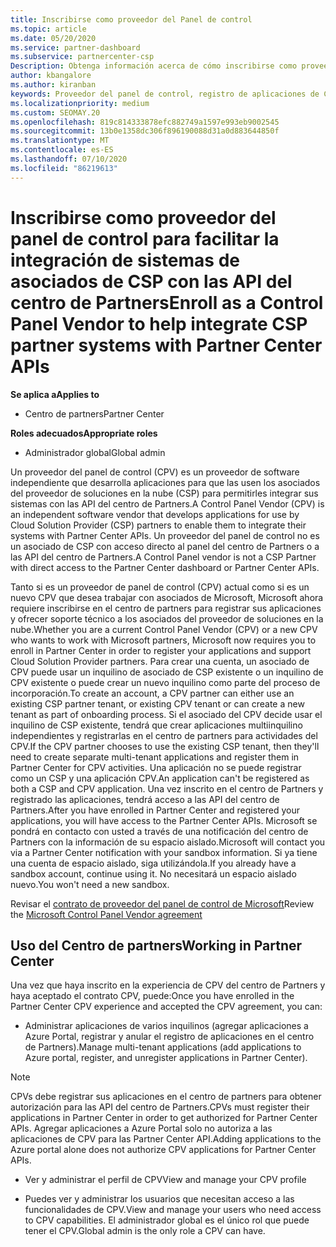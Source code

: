 ```yaml
---
title: Inscribirse como proveedor del Panel de control
ms.topic: article
ms.date: 05/20/2020
ms.service: partner-dashboard
ms.subservice: partnercenter-csp
Description: Obtenga información acerca de cómo inscribirse como proveedor del panel de control (CPV) en el centro de Partners.
author: kbangalore
ms.author: kiranban
keywords: Proveedor del panel de control, registro de aplicaciones de CPV y administración de aplicaciones de CPV
ms.localizationpriority: medium
ms.custom: SEOMAY.20
ms.openlocfilehash: 819c814333878efc882749a1597e993eb9002545
ms.sourcegitcommit: 13b0e1358dc306f896190088d31a0d883644850f
ms.translationtype: MT
ms.contentlocale: es-ES
ms.lasthandoff: 07/10/2020
ms.locfileid: "86219613"
---
```

# <a name="enroll-as-a-control-panel-vendor-to-help-integrate-csp-partner-systems-with-partner-center-apis"></a><span data-ttu-id="ad7b3-104">Inscribirse como proveedor del panel de control para facilitar la integración de sistemas de asociados de CSP con las API del centro de Partners</span><span class="sxs-lookup"><span data-stu-id="ad7b3-104">Enroll as a Control Panel Vendor to help integrate CSP partner systems with Partner Center APIs</span></span>

<span data-ttu-id="ad7b3-105">**Se aplica a**</span><span class="sxs-lookup"><span data-stu-id="ad7b3-105">**Applies to**</span></span>

- <span data-ttu-id="ad7b3-106">Centro de partners</span><span class="sxs-lookup"><span data-stu-id="ad7b3-106">Partner Center</span></span>

<span data-ttu-id="ad7b3-107">**Roles adecuados**</span><span class="sxs-lookup"><span data-stu-id="ad7b3-107">**Appropriate roles**</span></span>

- <span data-ttu-id="ad7b3-108">Administrador global</span><span class="sxs-lookup"><span data-stu-id="ad7b3-108">Global admin</span></span>

<span data-ttu-id="ad7b3-109">Un proveedor del panel de control (CPV) es un proveedor de software independiente que desarrolla aplicaciones para que las usen los asociados del proveedor de soluciones en la nube (CSP) para permitirles integrar sus sistemas con las API del centro de Partners.</span><span class="sxs-lookup"><span data-stu-id="ad7b3-109">A Control Panel Vendor (CPV) is an independent software vendor that develops applications for use by Cloud Solution Provider (CSP) partners to enable them to integrate their systems with Partner Center APIs.</span></span> <span data-ttu-id="ad7b3-110">Un proveedor del panel de control no es un asociado de CSP con acceso directo al panel del centro de Partners o a las API del centro de Partners.</span><span class="sxs-lookup"><span data-stu-id="ad7b3-110">A Control Panel vendor is not a CSP Partner with direct access to the Partner Center dashboard or Partner Center APIs.</span></span>

<span data-ttu-id="ad7b3-111">Tanto si es un proveedor de panel de control (CPV) actual como si es un nuevo CPV que desea trabajar con asociados de Microsoft, Microsoft ahora requiere inscribirse en el centro de partners para registrar sus aplicaciones y ofrecer soporte técnico a los asociados del proveedor de soluciones en la nube.</span><span class="sxs-lookup"><span data-stu-id="ad7b3-111">Whether you are a current Control Panel Vendor (CPV) or a new CPV who wants to work with Microsoft partners, Microsoft now requires you to enroll in Partner Center in order to register your applications and support Cloud Solution Provider partners.</span></span> <span data-ttu-id="ad7b3-112">Para crear una cuenta, un asociado de CPV puede usar un inquilino de asociado de CSP existente o un inquilino de CPV existente o puede crear un nuevo inquilino como parte del proceso de incorporación.</span><span class="sxs-lookup"><span data-stu-id="ad7b3-112">To create an account, a CPV partner can either use an existing CSP partner tenant, or existing CPV tenant or can create a new tenant as part of onboarding process.</span></span> <span data-ttu-id="ad7b3-113">Si el asociado del CPV decide usar el inquilino de CSP existente, tendrá que crear aplicaciones multiinquilino independientes y registrarlas en el centro de partners para actividades del CPV.</span><span class="sxs-lookup"><span data-stu-id="ad7b3-113">If the CPV partner chooses to use the existing CSP tenant, then they'll need to create separate multi-tenant applications and register them in Partner Center for CPV activities.</span></span> <span data-ttu-id="ad7b3-114">Una aplicación no se puede registrar como un CSP y una aplicación CPV.</span><span class="sxs-lookup"><span data-stu-id="ad7b3-114">An application can't be registered as both a CSP and CPV application.</span></span> <span data-ttu-id="ad7b3-115">Una vez inscrito en el centro de Partners y registrado las aplicaciones, tendrá acceso a las API del centro de Partners.</span><span class="sxs-lookup"><span data-stu-id="ad7b3-115">After you have enrolled in Partner Center and registered your applications, you will have access to the Partner Center APIs.</span></span>  <span data-ttu-id="ad7b3-116">Microsoft se pondrá en contacto con usted a través de una notificación del centro de Partners con la información de su espacio aislado.</span><span class="sxs-lookup"><span data-stu-id="ad7b3-116">Microsoft will contact you via a Partner Center notification with your sandbox information.</span></span> <span data-ttu-id="ad7b3-117">Si ya tiene una cuenta de espacio aislado, siga utilizándola.</span><span class="sxs-lookup"><span data-stu-id="ad7b3-117">If you already have a sandbox account, continue using it.</span></span> <span data-ttu-id="ad7b3-118">No necesitará un espacio aislado nuevo.</span><span class="sxs-lookup"><span data-stu-id="ad7b3-118">You won't need a new sandbox.</span></span>

<span data-ttu-id="ad7b3-119">Revisar el [contrato de proveedor del panel de control de Microsoft](https://go.microsoft.com/fwlink/?linkid=2055198)</span><span class="sxs-lookup"><span data-stu-id="ad7b3-119">Review the [Microsoft Control Panel Vendor agreement](https://go.microsoft.com/fwlink/?linkid=2055198)</span></span>


## <a name="working-in-partner-center"></a><span data-ttu-id="ad7b3-120">Uso del Centro de partners</span><span class="sxs-lookup"><span data-stu-id="ad7b3-120">Working in Partner Center</span></span>
<span data-ttu-id="ad7b3-121">Una vez que haya inscrito en la experiencia de CPV del centro de Partners y haya aceptado el contrato CPV, puede:</span><span class="sxs-lookup"><span data-stu-id="ad7b3-121">Once you have enrolled in the Partner Center CPV experience and accepted the CPV agreement, you can:</span></span>

- <span data-ttu-id="ad7b3-122">Administrar aplicaciones de varios inquilinos (agregar aplicaciones a Azure Portal, registrar y anular el registro de aplicaciones en el centro de Partners).</span><span class="sxs-lookup"><span data-stu-id="ad7b3-122">Manage multi-tenant applications (add applications to Azure portal, register, and unregister applications in Partner Center).</span></span>

>[!Note] 
><span data-ttu-id="ad7b3-123">CPVs debe registrar sus aplicaciones en el centro de partners para obtener autorización para las API del centro de Partners.</span><span class="sxs-lookup"><span data-stu-id="ad7b3-123">CPVs must register their applications in Partner Center in order to get authorized for Partner Center APIs.</span></span> <span data-ttu-id="ad7b3-124">Agregar aplicaciones a Azure Portal solo no autoriza a las aplicaciones de CPV para las Partner Center API.</span><span class="sxs-lookup"><span data-stu-id="ad7b3-124">Adding applications to the Azure portal alone does not authorize CPV applications for Partner Center APIs.</span></span> 

- <span data-ttu-id="ad7b3-125">Ver y administrar el perfil de CPV</span><span class="sxs-lookup"><span data-stu-id="ad7b3-125">View and manage your CPV profile</span></span> 

- <span data-ttu-id="ad7b3-126">Puedes ver y administrar los usuarios que necesitan acceso a las funcionalidades de CPV.</span><span class="sxs-lookup"><span data-stu-id="ad7b3-126">View and manage your users who need access to CPV capabilities.</span></span> <span data-ttu-id="ad7b3-127">El administrador global es el único rol que puede tener el CPV.</span><span class="sxs-lookup"><span data-stu-id="ad7b3-127">Global admin is the only role a CPV can have.</span></span>



